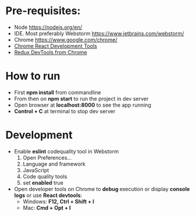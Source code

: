 <div>
    <h1>Pre-requisites:</h1>
    <ul>
      <li>Node <a href="https://nodejs.org/en/">https://nodejs.org/en/</a>
      </li>
      <li>IDE. Most preferably Webstorm <a
        href="https://www.jetbrains.com/webstorm/"
      >https://www.jetbrains.com/webstorm/</a>
      </li>
      <li>Chrome <a href="https://www.google.com/chrome/">https://www.google.com/chrome/</a>
      </li>
      <li><a
        href="https://chrome.google.com/webstore/detail/react-developer-tools/fmkadmapgofadopljbjfkapdkoienihi?hl=en"
      >Chrome
        React Development Tools </a></li>
      <li><a
        href="https://chrome.google.com/webstore/detail/redux-devtools/lmhkpmbekcpmknklioeibfkpmmfibljd?hl=en"
      >Redux
        DevTools from Chrome</a></li>
    </ul>
    <h1>How to run</h1>
    <ul>
      <li>First <b>npm install</b> from commandline</li>
      <li>From then on <b>npm start</b> to run the project in dev
        server
      </li>
      <li>Open browser at <b>localhost:8000</b> to see the app running</li>
      <li><b>Control + C</b> at terminal to stop dev server</li>
    </ul>
    <h1>Development</h1>
    <ul>
      <li>Enable <b>eslint</b> codequality tool in Webstorm
        <ol>
          <li>
            Open Preferences...
          </li>
          <li>
            Language and framework
          </li>
          <li>
            JavaScript
          </li>
          <li>
            Code quality tools
          </li>
          <li>
            set <b>enabled</b> true
          </li>
        </ol>
      </li>
      <li>Open developer tools on Chrome to <b>debug </b>execution or display <b>console
        logs</b> or use <b>React devtools</b>:
        <ul>
          <li>Windows: <b>F12, Ctrl + Shift + I</b></li>
          <li>Mac: <b>Cmd + Opt + I</b></li>
        </ul>
      </li>
    </ul>
  </div>
